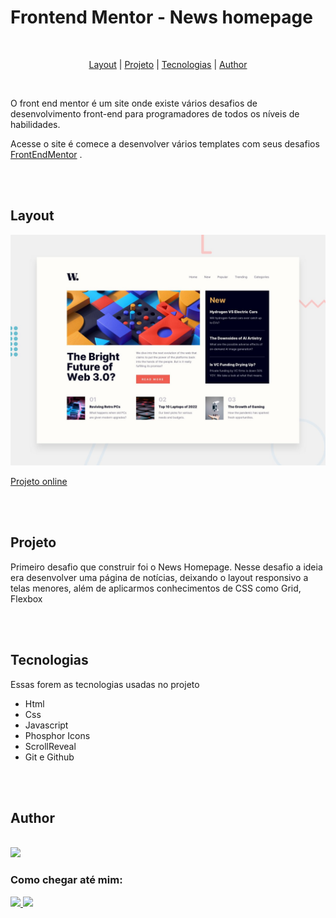 # Frontend Mentor - News homepage

<br/>

<p align="center">
  <a href="#layout">Layout</a> |
  <a href="#projeto">Projeto</a> |
  <a href="#tecnologias">Tecnologias</a> |
  <a href="#author">Author</a>
</p>

<br/>

O front end mentor é um site onde existe vários desafios de desenvolvimento front-end para programadores de todos os níveis de habilidades.

Acesse o site é comece a desenvolver vários templates com seus desafios [FrontEndMentor](https://www.frontendmentor.io/) .

<br/>
<br/>

## Layout

![Design preview for the News homepage coding challenge](./design/desktop-preview.jpg)

[Projeto online](https://www.google.com)

<br>
<br>

## Projeto

Primeiro desafio que construir foi o News Homepage. Nesse desafio a ideia era desenvolver uma página de notícias, deixando o layout responsivo a telas menores, além de aplicarmos conhecimentos de CSS como Grid, Flexbox

<br>
<br>

## Tecnologias

Essas forem as tecnologias usadas no projeto

- Html
- Css
- Javascript
- Phosphor Icons
- ScrollReveal
- Git e Github

<br>
<br>

## Author

<br>

<img width="90" src="https://github.com/brunogoncalvesferreira.png">

</br>

### Como chegar até mim:

<a href="https://www.linkedin.com/in/bruno-goncalves-ferreira" target="_blank">
  <img src="https://img.shields.io/badge/-linkedin-0A66C2?style=for-the-badge&logo=linkedin" />
</a>
<a href="mailto:brunogoncalvesferreira@outlook.com" target="_blank">
  <img src="https://img.shields.io/badge/Microsoft_Outlook-0078D4?style=for-the-badge&logo=microsoft-outlook&logoColor=white" />
</a>
